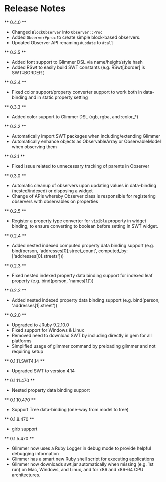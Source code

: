 # Release Notes

** 0.4.0 **
- Changed `BlockObserver` into `Observer::Proc`
- Added `Observer#proc` to create simple block-based observers.
- Updated Observer API renaming `#update` to `#call`

** 0.3.5 **
- Added font support to Glimmer DSL via name/height/style hash
- Added RSwt to easily build SWT constants (e.g. RSwt[:border] is SWT::BORDER )

** 0.3.4 **
- Fixed color support/property converter support to work both in data-binding and in static property setting

** 0.3.3 **
- Added color support to Glimmer DSL (rgb, rgba, and :color_*)

** 0.3.2 **
- Automatically import SWT packages when including/extending Glimmer
- Automatically enhance objects as ObservableArray or ObservableModel when observing them

** 0.3.1 **
- Fixed issue related to unnecessary tracking of parents in Observer

** 0.3.0 **
- Automatic cleanup of observers upon updating values in data-binding (nested/indexed) or disposing a widget
- Change of APIs whereby Observer class is responsible for registering observers with observables on properties

** 0.2.5 **
- Register a property type converter for `visible` property in widget binding, to ensure converting to boolean before setting in SWT widget.

** 0.2.4 **
- Added nested indexed computed property data binding support (e.g. bind(person, 'addresses[0].street_count', computed_by: ['addresses[0].streets']))

** 0.2.3 **
- Fixed nested indexed property data binding support for indexed leaf property (e.g. bind(person, 'names[1]'))

** 0.2.2 **
- Added nested indexed property data binding support (e.g. bind(person, 'addresses[1].street'))

** 0.2.0 **
- Upgraded to JRuby 9.2.10.0
- Fixed support for Windows & Linux
- Removed need to download SWT by including directly in gem for all platforms
- Simplified usage of glimmer command by preloading glimmer and not requiring setup

** 0.1.11.SWT4.14 **
- Upgraded SWT to version 4.14

** 0.1.11.470 **
- Nested property data binding support

** 0.1.10.470 **
- Support Tree data-binding (one-way from model to tree)

** 0.1.8.470 **
- girb support

** 0.1.5.470 **
- Glimmer now uses a Ruby Logger in debug mode to provide helpful debugging information
- Glimmer has a smart new Ruby shell script for executing applications
- Glimmer now downloads swt.jar automatically when missing (e.g. 1st run) on Mac, Windows, and Linux, and for x86 and x86-64 CPU architectures.
